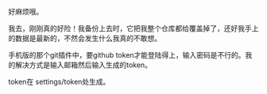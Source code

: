 
好麻烦哦。

我去，刚刚真的好险！我备份上去时，它把我整个仓库都给覆盖掉了，还好我手上的数据是最新的，不然会发生什么我真的不敢想。

手机版的那个git插件中，要github token才能登陆得上，输入密码是不行的。我的解决方式是输入邮箱然后输入生成的token。

token在 settings/token处生成。
